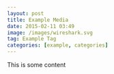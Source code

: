 ```yaml
---
layout: post
title: Example Media
date: 2015-02-11 03:49
image: /images/wireshark.svg
tag: Example Tag
categories: [example, categories]
---
```


This is some content
